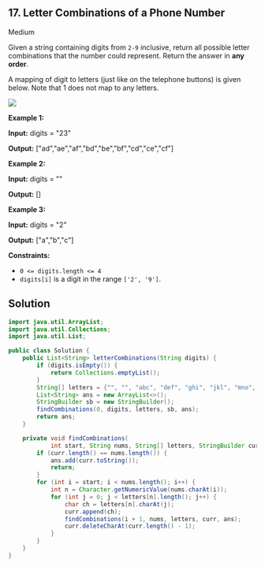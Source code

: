 ## 17\. Letter Combinations of a Phone Number

Medium

Given a string containing digits from `2-9` inclusive, return all possible letter combinations that the number could represent. Return the answer in **any order**.

A mapping of digit to letters (just like on the telephone buttons) is given below. Note that 1 does not map to any letters.

![](https://upload.wikimedia.org/wikipedia/commons/thumb/7/73/Telephone-keypad2.svg/200px-Telephone-keypad2.svg.png)

**Example 1:**

**Input:** digits = "23"

**Output:** ["ad","ae","af","bd","be","bf","cd","ce","cf"] 

**Example 2:**

**Input:** digits = ""

**Output:** [] 

**Example 3:**

**Input:** digits = "2"

**Output:** ["a","b","c"] 

**Constraints:**

*   `0 <= digits.length <= 4`
*   `digits[i]` is a digit in the range `['2', '9']`.

## Solution

```java
import java.util.ArrayList;
import java.util.Collections;
import java.util.List;

public class Solution {
    public List<String> letterCombinations(String digits) {
        if (digits.isEmpty()) {
            return Collections.emptyList();
        }
        String[] letters = {"", "", "abc", "def", "ghi", "jkl", "mno", "pqrs", "tuv", "wxyz"};
        List<String> ans = new ArrayList<>();
        StringBuilder sb = new StringBuilder();
        findCombinations(0, digits, letters, sb, ans);
        return ans;
    }

    private void findCombinations(
            int start, String nums, String[] letters, StringBuilder curr, List<String> ans) {
        if (curr.length() == nums.length()) {
            ans.add(curr.toString());
            return;
        }
        for (int i = start; i < nums.length(); i++) {
            int n = Character.getNumericValue(nums.charAt(i));
            for (int j = 0; j < letters[n].length(); j++) {
                char ch = letters[n].charAt(j);
                curr.append(ch);
                findCombinations(i + 1, nums, letters, curr, ans);
                curr.deleteCharAt(curr.length() - 1);
            }
        }
    }
}
```